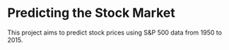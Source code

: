 # Predicting the Stock Market
This project aims to predict stock prices using S&P 500 data from 1950 to 2015.
